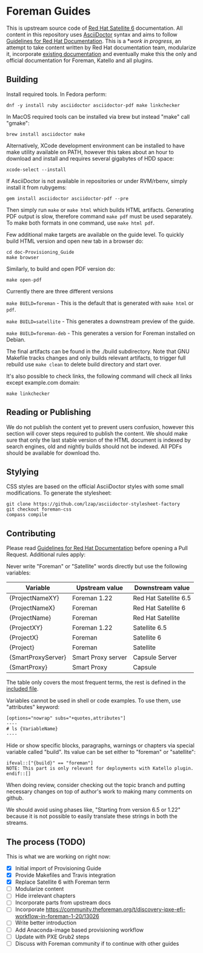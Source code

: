 # Foreman Guides

This is upstream source code of [Red Hat Satellite 6](https://access.redhat.com/documentation/en-us/red_hat_satellite) documentation. All content in this repository uses [AsciiDoctor](https://asciidoctor.org/) syntax and aims to follow [Guidelines for Red Hat Documentation](https://redhat-documentation.github.io/). This is a **work in progress*, an attempt to take content written by Red Hat documentation team, modularize it, incorporate [existing documentation](https://theforeman.org/documentation.html) and eventually make this the only and official documentation for Foreman, Katello and all plugins.

## Building

Install required tools. In Fedora perform:

    dnf -y install ruby asciidoctor asciidoctor-pdf make linkchecker

In MacOS required tools can be installed via brew but instead "make" call "gmake":

    brew install asciidoctor make

Alternatively, XCode development environment can be installed to have make utility available on PATH, however this takes about an hour to download and install and requires several gigabytes of HDD space:

	xcode-select --install

If AsciiDoctor is not available in repositories or under RVM/rbenv, simply install it from rubygems:

  	gem install asciidoctor asciidoctor-pdf --pre

Then simply run `make` or `make html` which builds HTML artifacts. Generating PDF output is slow, therefore command `make pdf` must be used separately. To make both formats in one command, use `make html pdf`. 

Few additional make targets are available on the guide level. To quickly build HTML version and open new tab in a browser do:

    cd doc-Provisioning_Guide
    make browser

Similarly, to build and open PDF version do:

    make open-pdf
    
Currently there are three different versions 


`make BUILD=foreman` - This is the default that is generated with `make html` or `pdf`.


`make BUILD=satellite` - This generates a downstream preview of the guide.


`make BUILD=foreman-deb` - This generates  a version for Foreman installed on Debian.


The final artifacts can be found in the ./build subdirectory. Note that GNU Makefile tracks changes and only builds relevant artifacts, to trigger full rebuild use `make clean` to delete build directory and start over.

It's also possible to check links, the following command will check all links except example.com domain:

	make linkchecker

## Reading or Publishing

We do not publish the content yet to prevent users confusion, however this section will cover steps required to publish the content. We should make sure that only the last stable version of the HTML document is indexed by search engines, old and nightly builds should not be indexed. All PDFs should be available for download tho.

## Stylying

CSS styles are based on the official AsciiDoctor styles with some small modifications. To generate the stylesheet:

	git clone https://github.com/lzap/asciidoctor-stylesheet-factory
	git checkout foreman-css
	compass compile

## Contributing

Please read [Guidelines for Red Hat Documentation](https://redhat-documentation.github.io/) before opening a Pull Request. Additional rules apply:

Never write "Foreman" or "Satellite" words directly but use the following variables:

| Variable | Upstream value | Downstream value |
| -------- | -------------- | ---------------- |
| {ProjectNameXY} | Foreman 1.22 | Red Hat Satellite 6.5 |
| {ProjectNameX} | Foreman | Red Hat Satellite 6 |
| {ProjectName} | Foreman | Red Hat Satellite |
| {ProjectXY} | Foreman 1.22 | Satellite 6.5 |
| {ProjectX} | Foreman | Satellite 6 |
| {Project} | Foreman | Satellite |
| {SmartProxyServer} | Smart Proxy server | Capsule Server |
| {SmartProxy} | Smart Proxy | Capsule |

The table only covers the most frequent terms, the rest is defined in the [included file](common/attributes.adoc).

Variables cannot be used in shell or code examples. To use them, use "attributes" keyword:

	[options="nowrap" subs="+quotes,attributes"]
	----
	# ls {VariableName}
	----

Hide or show specific blocks, paragraphs, warnings or chapters via special variable called "build". Its value can be set either to "foreman" or "satellite":

	ifeval::["{build}" == "foreman"]
	NOTE: This part is only relevant for deployments with Katello plugin.
	endif::[]

When doing review, consider checking out the topic branch and putting necessary changes on top of author's work to making many comments on github.

We should avoid using phases like, "Starting from version 6.5 or 1.22" because it is not possible to easily translate these strings in both the streams.

## The process (TODO)

This is what we are working on right now:

* [x] Initial import of Provisioning Guide
* [x] Provide Makefiles and Travis integration
* [x] Replace Satellite 6 with Foreman term
* [ ] Modularize content
* [ ] Hide irrelevant chapters
* [ ] Incorporate parts from upstream docs
* [ ] Incorporate https://community.theforeman.org/t/discovery-ipxe-efi-workflow-in-foreman-1-20/13026
* [ ] Write better introduction
* [ ] Add Anaconda-image based provisioning workflow
* [ ] Update with PXE Grub2 steps
* [ ] Discuss with Foreman community if to continue with other guides
